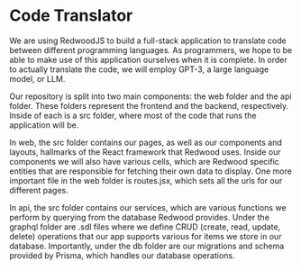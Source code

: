 # Code Translator
We are using RedwoodJS to build a full-stack application to translate code between different programming languages. 
As programmers, we hope to be able to make use of this application ourselves when it is complete. 
In order to actually translate the code, we will employ GPT-3, a large language model, or LLM. 

Our repository is split into two main components: the web folder and the api folder. 
These folders represent the frontend and the backend, respectively. 
Inside of each is a src folder, where most of the code that runs the application will be.

In web, the src folder contains our pages, as well as our components and layouts, hallmarks of the React framework that Redwood uses.
Inside our components we will also have various cells, which are Redwood specific entities that are responsible for fetching their own data to display. 
One more important file in the web folder is routes.jsx, which sets all the urls for our different pages. 

In api, the src folder contains our services, which are various functions we perform by querying from the database Redwood provides. 
Under the graphql folder are .sdl files where we define CRUD (create, read, update, delete) operations that our app supports various for items we store in our database. 
Importantly, under the db folder are our migrations and schema provided by Prisma, which handles our database operations. 
